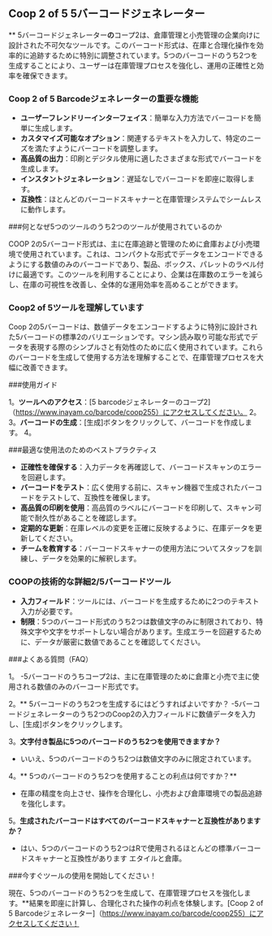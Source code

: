 ## Coop 2 of 5 5バーコードジェネレーター

** 5バーコードジェネレーター**の**コープ2は、倉庫管理と小売管理の企業向けに設計された不可欠なツールです。このバーコード形式は、在庫と合理化操作を効率的に追跡するために特別に調整されています。5つのバーコードのうち2つを生成することにより、ユーザーは在庫管理プロセスを強化し、運用の正確性と効率を確保できます。

### Coop 2 of 5 Barcodeジェネレーターの重要な機能

-  **ユーザーフレンドリーインターフェイス**：簡単な入力方法でバーコードを簡単に生成します。
-  **カスタマイズ可能なオプション**：関連するテキストを入力して、特定のニーズを満たすようにバーコードを調整します。
-  **高品質の出力**：印刷とデジタル使用に適したさまざまな形式でバーコードを生成します。
-  **インスタントジェネレーション**：遅延なしでバーコードを即座に取得します。
-  **互換性**：ほとんどのバーコードスキャナーと在庫管理システムでシームレスに動作します。

###何となぜ5つのツールのうち2つのツールが使用されているのか

COOP 2の5バーコード形式は、主に在庫追跡と管理のために倉庫および小売環境で使用されています。これは、コンパクトな形式でデータをエンコードできるようにする数値のみのバーコードであり、製品、ボックス、パレットのラベル付けに最適です。このツールを利用することにより、企業は在庫数のエラーを減らし、在庫の可視性を改善し、全体的な運用効率を高めることができます。

### Coop2 of 5ツールを理解しています

Coop 2の5バーコードは、数値データをエンコードするように特別に設計された5バーコードの標準2のバリエーションです。マシン読み取り可能な形式でデータを表現する際のシンプルさと有効性のために広く使用されています。これらのバーコードを生成して使用する方法を理解することで、在庫管理プロセスを大幅に改善できます。

###使用ガイド

1。**ツールへのアクセス**：[5 barcodeジェネレーターのコープ2]（https://www.inayam.co/barcode/coop255）にアクセスしてください。
2。
3。**バーコードの生成**：[生成]ボタンをクリックして、バーコードを作成します。
4。

###最適な使用法のためのベストプラクティス

-  **正確性を確保する**：入力データを再確認して、バーコードスキャンのエラーを回避します。
-  **バーコードをテスト**：広く使用する前に、スキャン機器で生成されたバーコードをテストして、互換性を確保します。
-  **高品質の印刷を使用**：高品質のラベルにバーコードを印刷して、スキャン可能で耐久性があることを確認します。
-  **定期的な更新**：在庫レベルの変更を正確に反映するように、在庫データを更新してください。
-  **チームを教育する**：バーコードスキャナーの使用方法についてスタッフを訓練し、データを効果的に解釈します。

### COOPの技術的な詳細2/5バーコードツール

-  **入力フィールド**：ツールには、バーコードを生成するために2つのテキスト入力が必要です。
-  **制限**：5つのバーコード形式のうち2つは数値文字のみに制限されており、特殊文字や文字をサポートしない場合があります。生成エラーを回避するために、データが厳密に数値であることを確認してください。

###よくある質問（FAQ）

1。
-5バーコードのうちコープ2は、主に在庫管理のために倉庫と小売で主に使用される数値のみのバーコード形式です。

2。** 5バーコードのうち2つを生成するにはどうすればよいですか？
-5バーコードジェネレーターのうち2つのCoop2の入力フィールドに数値データを入力し、[生成]ボタンをクリックします。

3。**文字付き製品に5つのバーコードのうち2つを使用できますか？**
- いいえ、5つのバーコードのうち2つは数値文字のみに限定されています。

4。** 5つのバーコードのうち2つを使用することの利点は何ですか？**
- 在庫の精度を向上させ、操作を合理化し、小売および倉庫環境での製品追跡を強化します。

5。**生成されたバーコードはすべてのバーコードスキャナーと互換性がありますか？**
- はい、5つのバーコードのうち2つはRで使用されるほとんどの標準バーコードスキャナーと互換性があります エタイルと倉庫。

###今すぐツールの使用を開始してください！

現在、5つのバーコードのうち2つを生成して、在庫管理プロセスを強化します。**結果を即座に計算し、合理化された操作の利点を体験します。[Coop 2 of 5 Barcodeジェネレーター]（https://www.inayam.co/barcode/coop255）にアクセスしてください！